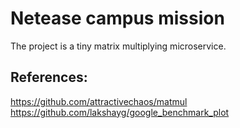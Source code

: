 # Netease campus mission
The project is a tiny matrix multiplying microservice.

## References:
https://github.com/attractivechaos/matmul
https://github.com/lakshayg/google_benchmark_plot